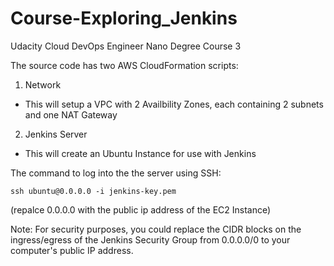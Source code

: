 # Course-Exploring_Jenkins
Udacity Cloud DevOps Engineer Nano Degree Course 3

The source code has two AWS CloudFormation scripts:
1) Network
- This will setup a VPC with 2 Availbility Zones, each containing 2 subnets and one NAT Gateway
2) Jenkins Server
- This will create an Ubuntu Instance for use with Jenkins

The command to log into the the server using SSH:

`ssh ubuntu@0.0.0.0 -i jenkins-key.pem`

(repalce 0.0.0.0 with the public ip address of the EC2 Instance)

Note: For security purposes, you could replace the CIDR blocks on the ingress/egress of the Jenkins
Security Group from 0.0.0.0/0 to your computer's public IP address.
